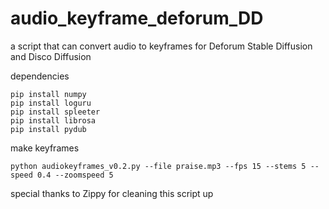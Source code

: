 # audio_keyframe_deforum_DD
a script that can convert audio to keyframes for Deforum Stable Diffusion and Disco Diffusion

dependencies

```
pip install numpy
pip install loguru
pip install spleeter
pip install librosa
pip install pydub
```

make keyframes

```
python audiokeyframes_v0.2.py --file praise.mp3 --fps 15 --stems 5 --speed 0.4 --zoomspeed 5
```

special thanks to Zippy for cleaning this script up 
